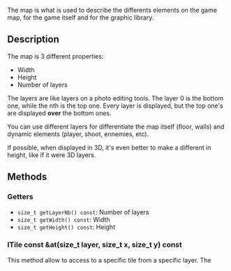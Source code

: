 The map is what is used to describe the differents elements on the game map, for the game itself and for the graphic library.

## Description

The map is 3 different properties:
- Width
- Height
- Number of layers

The layers are like layers on a photo editing tools. The layer 0 is the bottom one, while the nth is the top one. Every layer is displayed, but the top one's are displayed **over** the bottom ones.

You can use different layers for differentiate the map itself (floor, walls) and dynamic elements (player, shoot, ennemies, etc).

If possible, when displayed in 3D, it's even better to make a different in height, like if it were 3D layers.

## Methods

### Getters

- `size_t getLayerNb() const`: Number of layers
- `size_t getWidth() const`: Width
- `size_t getHeight() const`: Height

### ITile const &at(size_t layer, size_t x, size_t y) const

This method allow to access to a specific tile from a specific layer. The 